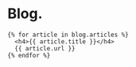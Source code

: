 # Blog.

```liquid
{% for article in blog.articles %}
  <h4>{{ article.title }}</h4>
  {{ article.url }}
{% endfor %}
```
